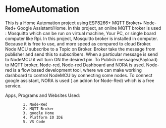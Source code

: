 # HomeAutomation
This is a Home Automation project using ESP8266+ MQTT Broker+ Node-Red+ Google Assistant/Home.
In this project, an online MQTT broker is used : Mosquitto which can be run on virtual machine, Your PC, or single board computer like Rpi.
In this project, Mosquitto broker is installed in computer. Because it is free to use, and more speed as compared to cloud Broker.
Node MCU subscribe to a Topic on Broker.
Broker take the message from publisher and send this to subscribers.
When a particular message is send to NodeMCU it will turn ON the desired pin.
To Publish messages(Payload) to MQTT broker,  Node-red, Node-red Dashboard and NORA is used. Node-red is a flow based development tool, where we can make working dashboard to control NodeMCU by connecting some nodes.
To connect google assistant, NORA is used ( an addon for Node-Red) which is a free service.

Apps, Programs and Websites Used:

            1. Node-Red
            2. MQTT Broker
            3. google Home
            4. Platform IO IDE
            5. VS Code


